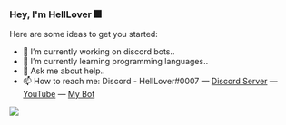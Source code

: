 ### Hey, I'm HellLover 🎆

Here are some ideas to get you started:

- 🔭 I’m currently working on discord bots..
- 🌱 I’m currently learning programming languages..
- 💬 Ask me about help..
- 📫 How to reach me: Discord - HellLover#0007
  — [Discord Server](https://discord.gg/2uUAjwn)
  — [YouTube](https://www.youtube.com/channel/UC4hJOZO_shC5NcT47-obM5g?view_as=subscriber)
  — [My Bot](https://discord.com/oauth2/authorize?client_id=713713873915478036&scope=bot&permissions=268823679)

<img src="https://github-readme-stats.vercel.app/api?username=HellLover&show_icons=true&theme=dark">
